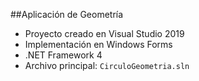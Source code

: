 ##Aplicación de Geometría

- Proyecto creado en Visual Studio 2019
- Implementación en Windows Forms
- .NET Framework 4
- Archivo principal: `CirculoGeometria.sln`
